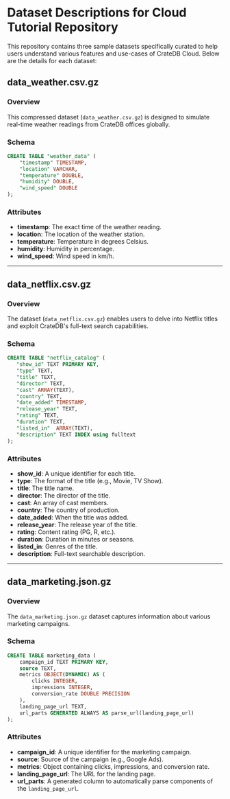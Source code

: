 # Dataset Descriptions for Cloud Tutorial Repository

This repository contains three sample datasets specifically curated to help users understand various features and use-cases of CrateDB Cloud. Below are the details for each dataset:


## data_weather.csv.gz

### Overview
This compressed dataset (`data_weather.csv.gz`) is designed to simulate real-time weather readings from CrateDB offices globally.

### Schema
```sql
CREATE TABLE "weather_data" (
    "timestamp" TIMESTAMP,
    "location" VARCHAR,
    "temperature" DOUBLE,
    "humidity" DOUBLE,
    "wind_speed" DOUBLE
);
```

### Attributes
- **timestamp**: The exact time of the weather reading.
- **location**: The location of the weather station.
- **temperature**: Temperature in degrees Celsius.
- **humidity**: Humidity in percentage.
- **wind_speed**: Wind speed in km/h.

---

## data_netflix.csv.gz

### Overview
The dataset (`data_netflix.csv.gz`) enables users to delve into Netflix titles and exploit CrateDB's full-text search capabilities.

### Schema
```sql
CREATE TABLE "netflix_catalog" (
   "show_id" TEXT PRIMARY KEY,
   "type" TEXT,
   "title" TEXT,
   "director" TEXT,
   "cast" ARRAY(TEXT),
   "country" TEXT,
   "date_added" TIMESTAMP,
   "release_year" TEXT,
   "rating" TEXT,
   "duration" TEXT,
   "listed_in"  ARRAY(TEXT),
   "description" TEXT INDEX using fulltext
);
```

### Attributes
- **show_id**: A unique identifier for each title.
- **type**: The format of the title (e.g., Movie, TV Show).
- **title**: The title name.
- **director**: The director of the title.
- **cast**: An array of cast members.
- **country**: The country of production.
- **date_added**: When the title was added.
- **release_year**: The release year of the title.
- **rating**: Content rating (PG, R, etc.).
- **duration**: Duration in minutes or seasons.
- **listed_in**: Genres of the title.
- **description**: Full-text searchable description.

---

## data_marketing.json.gz

### Overview
The `data_marketing.json.gz` dataset captures information about various marketing campaigns.

### Schema
```sql
CREATE TABLE marketing_data (
    campaign_id TEXT PRIMARY KEY,
    source TEXT,
    metrics OBJECT(DYNAMIC) AS (
        clicks INTEGER,
        impressions INTEGER,
        conversion_rate DOUBLE PRECISION
    ),
    landing_page_url TEXT,
    url_parts GENERATED ALWAYS AS parse_url(landing_page_url)
);
```

### Attributes
- **campaign_id**: A unique identifier for the marketing campaign.
- **source**: Source of the campaign (e.g., Google Ads).
- **metrics**: Object containing clicks, impressions, and conversion rate.
- **landing_page_url**: The URL for the landing page.
- **url_parts**: A generated column to automatically parse components of the `landing_page_url`.